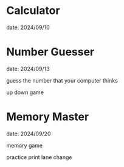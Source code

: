 # Calculator
date: 2024/09/10

# Number Guesser
date: 2024/09/13

guess the number that your computer thinks

up down game

# Memory Master
date: 2024/09/20

memory game

practice print lane change
